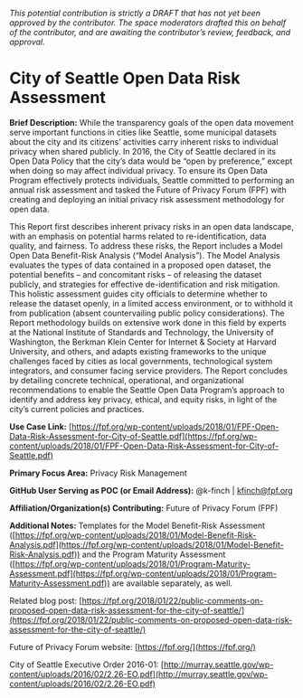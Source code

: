 *This potential contribution is strictly a DRAFT that has not yet been approved by the contributor. The space moderators drafted this on behalf of the contributor, and are awaiting the contributor’s review, feedback, and approval.*

# City of Seattle Open Data Risk Assessment

**Brief Description:** While the transparency goals of the open data movement serve important functions in cities like Seattle, some municipal datasets about the city and its citizens’ activities carry inherent risks to individual privacy when shared publicly. In 2016, the City of Seattle declared in its Open Data Policy that the city’s data would be “open by preference,” except when doing so may affect individual privacy. To ensure its Open Data Program effectively protects individuals, Seattle committed to performing an annual risk assessment and tasked the Future of Privacy Forum (FPF) with creating and deploying an initial privacy risk assessment methodology for open data.

This Report first describes inherent privacy risks in an open data landscape, with an emphasis on potential harms related to re-identification, data quality, and fairness. To address these risks, the Report includes a Model Open Data Benefit-Risk Analysis (“Model Analysis”). The Model Analysis evaluates the types of data contained in a proposed open dataset, the potential benefits – and concomitant risks – of releasing the dataset publicly, and strategies for effective de-identification and risk mitigation. This holistic assessment guides city officials to determine whether to release the dataset openly, in a limited access environment, or to withhold it from publication (absent countervailing public policy considerations). The Report methodology builds on extensive work done in this field by experts at the National Institute of Standards and Technology, the University of Washington, the Berkman Klein Center for Internet & Society at Harvard University, and others, and adapts existing frameworks to the unique challenges faced by cities as local governments, technological system integrators, and consumer facing service providers. The Report concludes by detailing concrete technical, operational, and organizational recommendations to enable the Seattle Open Data Program’s approach to identify and address key privacy, ethical, and equity risks, in light of the city’s current policies and practices.

**Use Case Link:** [https://fpf.org/wp-content/uploads/2018/01/FPF-Open-Data-Risk-Assessment-for-City-of-Seattle.pdf](https://fpf.org/wp-content/uploads/2018/01/FPF-Open-Data-Risk-Assessment-for-City-of-Seattle.pdf) 

**Primary Focus Area:** Privacy Risk Management

**GitHub User Serving as POC (or Email Address):** @k-finch | kfinch@fpf.org

**Affiliation/Organization(s) Contributing:** Future of Privacy Forum (FPF)

**Additional Notes:** Templates for the Model Benefit-Risk Assessment ([https://fpf.org/wp-content/uploads/2018/01/Model-Benefit-Risk-Analysis.pdf](https://fpf.org/wp-content/uploads/2018/01/Model-Benefit-Risk-Analysis.pdf)) and the Program Maturity Assessment ([https://fpf.org/wp-content/uploads/2018/01/Program-Maturity-Assessment.pdf](https://fpf.org/wp-content/uploads/2018/01/Program-Maturity-Assessment.pdf)) are available separately, as well.

Related blog post: [https://fpf.org/2018/01/22/public-comments-on-proposed-open-data-risk-assessment-for-the-city-of-seattle/](https://fpf.org/2018/01/22/public-comments-on-proposed-open-data-risk-assessment-for-the-city-of-seattle/)

Future of Privacy Forum website: [https://fpf.org/](https://fpf.org/)

City of Seattle Executive Order 2016-01: [http://murray.seattle.gov/wp-content/uploads/2016/02/2.26-EO.pdf](http://murray.seattle.gov/wp-content/uploads/2016/02/2.26-EO.pdf)
